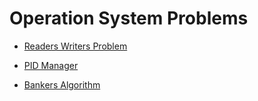 # Operation System Problems

 - [Readers Writers Problem](./Readers_Writers_Problem/)

 - [PID Manager](./PID_Manager)

 - [Bankers Algorithm](./Bankers_Algorithm)
